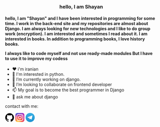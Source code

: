 ### <center>hello, I am Shayan</center>

<h4>  hello, I am "Shayan" and I have been interested in programming for some time. I work in the back-end site and my repositories are almost about Django. I am always looking for new technologies and I like to do group work (encryption). I am interested and sometimes I read about it. I am interested in books.
In addition to programming books, I love history books.

I always like to code myself and not use ready-made modules But I have to use it to improve my codess
</h4>

- ❤ i'm iranian
- 👀 I'm interested in python.
- 🌱 I’m currently working on django.
- 💞️ I’m looking to collaborate on frontend developer
- 📫 My goal is to become the best programmer in Django
- 💬 ask me about django


contact with me:
<br/>

<a href="https://github.com/Sh0yanFarahani/"><img src="images/github.png" alt="Logo" width="30" height="30"></a>
<a href="https://www.instagram.com/kho0deshayan?igsh=OGQ5ZDc2ODk2ZA=="><img src="images/instagram.jpg" alt="Logo" width="30" height="30"></a>
<a href="https://t.me/kh0odeshayan"><img src="images/telegram.jpg" alt="Logo" width="30" height="30"></a>



